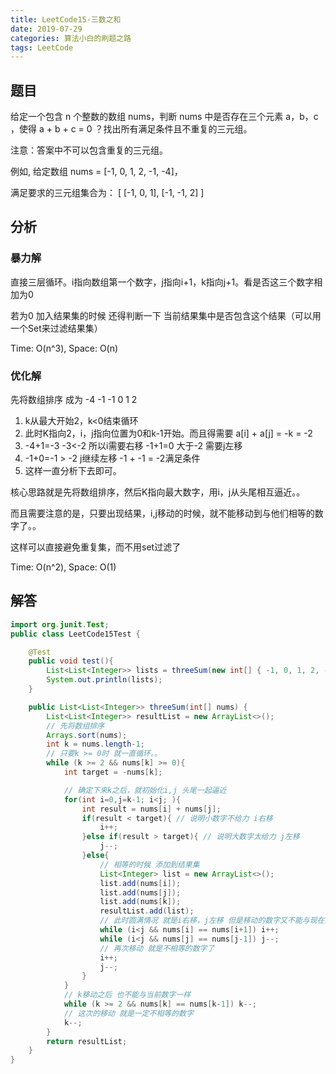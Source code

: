 ```yaml
---
title: LeetCode15-三数之和
date: 2019-07-29
categories: 算法小白的刷题之路
tags: LeetCode
---
```


## 题目
给定一个包含 n 个整数的数组 nums，判断 nums 中是否存在三个元素 a，b，c ，使得 a + b + c = 0 ？找出所有满足条件且不重复的三元组。

注意：答案中不可以包含重复的三元组。

例如, 给定数组 nums = [-1, 0, 1, 2, -1, -4]，

满足要求的三元组集合为：
[
  [-1, 0, 1],
  [-1, -1, 2]
]

## 分析
### 暴力解
直接三层循环。i指向数组第一个数字，j指向i+1，k指向j+1。看是否这三个数字相加为0

若为0 加入结果集的时候 还得判断一下 当前结果集中是否包含这个结果（可以用一个Set来过滤结果集）

Time: O(n^3), Space: O(n)

### 优化解
先将数组排序 成为 -4 -1 -1 0 1 2

1. k从最大开始2，k<0结束循环
2. 此时K指向2，i，j指向位置为0和k-1开始。而且得需要 a[i] + a[j] = -k = -2
3. -4+1=-3 -3<-2 所以i需要右移 -1+1=0 大于-2 需要j左移 
4. -1+0=-1 > -2 j继续左移 -1 + -1 = -2满足条件
5. 这样一直分析下去即可。

核心思路就是先将数组排序，然后K指向最大数字，用i，j从头尾相互逼近。。

而且需要注意的是，只要出现结果，i,j移动的时候，就不能移动到与他们相等的数字了。。

这样可以直接避免重复集，而不用set过滤了

Time: O(n^2), Space: O(1)

## 解答

````java
import org.junit.Test;
public class LeetCode15Test {

	@Test
	public void test(){
		List<List<Integer>> lists = threeSum(new int[] { -1, 0, 1, 2, -1, -4 });
		System.out.println(lists);
	}

	public List<List<Integer>> threeSum(int[] nums) {
		List<List<Integer>> resultList = new ArrayList<>();
		// 先将数组排序
		Arrays.sort(nums);
		int k = nums.length-1;
		// 只要k >= 0时 就一直循环。。
		while (k >= 2 && nums[k] >= 0){
			int target = -nums[k];

			// 确定下来k之后，就初始化i,j 头尾一起逼近
			for(int i=0,j=k-1; i<j; ){
				int result = nums[i] + nums[j];
				if(result < target){ // 说明小数字不给力 i右移
					i++;
				}else if(result > target){ // 说明大数字太给力 j左移
					j--;
				}else{
					// 相等的时候 添加到结果集
					List<Integer> list = new ArrayList<>();
					list.add(nums[i]);
					list.add(nums[j]);
					list.add(nums[k]);
					resultList.add(list);
					// 此时圆满情况 就是i右移，j左移 但是移动的数字又不能与现在的数字相同
					while (i<j && nums[i] == nums[i+1]) i++;
					while (i<j && nums[j] == nums[j-1]) j--;
					// 再次移动 就是不相等的数字了
					i++;
					j--;
				}
			}
			// k移动之后 也不能与当前数字一样
			while (k >= 2 && nums[k] == nums[k-1]) k--;
			// 这次的移动 就是一定不相等的数字
			k--;
		}
		return resultList;
	}
}


````









